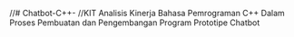 //# Chatbot-C++-
//KIT Analisis Kinerja Bahasa Pemrograman C++ Dalam Proses Pembuatan dan Pengembangan Program Prototipe Chatbot

     
